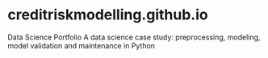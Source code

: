 # creditriskmodelling.github.io
Data Science Portfolio
A data science case study: preprocessing, modeling, model validation and maintenance in Python

